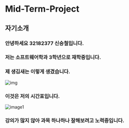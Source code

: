 Mid-Term-Project
===================
자기소개
------------------
### 안녕하세요 32182377 신승철입니다.
### 저는 소프트웨어학과 3학년으로 재학중입니다.
### 제 생김새는 이렇게 생겼습니다. 
![img](https://user-images.githubusercontent.com/104351078/167065821-76ed7ebe-6732-45e3-a4cd-bcf46a0bad71.jpg)
### 이것은 저의 시간표입니다.
![image1](https://user-images.githubusercontent.com/104351078/167065957-072c5535-00b4-4f29-b229-5ce65bb889cb.jpg)
### 강의가 많지 않아 과목 하나하나 잘해보려고 노력중입니다.
